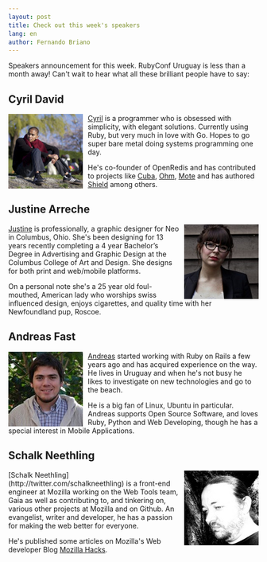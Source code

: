 ```yaml
---
layout: post
title: Check out this week's speakers
lang: en
author: Fernando Briano
---
```

Speakers announcement for this week. RubyConf Uruguay is less than a month away! Can't wait to hear what all these brilliant people have to say:

## Cyril David

<img src="/media/img/speakers/cyril-david.jpg" style="float:left; margin-right: 10px;" alt="Cyril David"/>[Cyril](http://twitter.com/cyx) is a programmer who is obsessed with simplicity, with elegant solutions. Currently using Ruby, but very much in love with Go. Hopes to go super bare metal doing systems programming one day.

He's co-founder of OpenRedis and has contributed to projects like [Cuba](http://github.com/soveran/cuba), [Ohm](http://github.com/soveran/ohm), [Mote](http://github.com/soveran/mote) and has authored [Shield](http://github.com/cyx/shield) among others.

## Justine Arreche

<img src="/media/img/speakers/justine-arreche.jpg" style="float:right; margin-left: 10px;" alt="Justine Arreche"/>[Justine](http://twitter.com/theelefanta) is professionally, a graphic designer for Neo in Columbus, Ohio. She's been designing for 13 years recently completing a 4 year Bachelor’s Degree in Advertising and Graphic Design at the Columbus College of Art and Design. She designs for both print and web/mobile platforms.

On a personal note she's a 25 year old foul-mouthed, American lady who worships swiss influenced design, enjoys cigarettes, and quality time with her Newfoundland pup, Roscoe.

## Andreas Fast

<img src="/media/img/speakers/andreas-fast.jpg" style="float:left; margin-right: 10px;" alt="Andreas Fast"/>[Andreas](http://twitter.com/ahfast) started working with Ruby on Rails a few years ago and has acquired experience on the way. He lives in Uruguay and when he's not busy he likes to investigate on new technologies and go to the beach.

He is a big fan of Linux, Ubuntu in particular. Andreas supports Open Source Software, and loves Ruby, Python and Web Developing, though he has a special interest in Mobile Applications.

## Schalk Neethling

<img src="/media/img/speakers/schalk-neethling.jpg" style="float:right; margin-left: 10px;" alt="Schalk Neethling"/>
[Schalk Neethling](http://twitter.com/schalkneethling) is a front-end engineer at Mozilla working on the Web Tools team, Gaia as well as contributing to, and tinkering on, various other projects at Mozilla and on Github. An evangelist, writer and developer, he has a passion for making the web better for everyone.

He's published some articles on Mozilla's Web developer Blog [Mozilla Hacks](https://hacks.mozilla.org/author/schalkneethling/).
